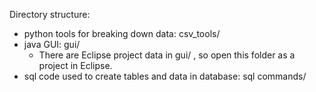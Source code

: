 Directory structure:
- python tools for breaking down data: csv_tools/
- java GUI: gui/
    - There are Eclipse project data in gui/ , so open this folder as a project in Eclipse.
- sql code used to create tables and data in database: sql commands/
